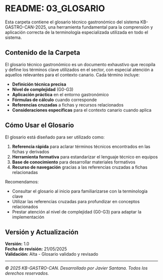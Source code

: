 # README: 03_GLOSARIO

Esta carpeta contiene el glosario técnico gastronómico del sistema KB-GASTRO-CAN-2025, una herramienta fundamental para la comprensión y aplicación correcta de la terminología especializada utilizada en todo el sistema.

## Contenido de la Carpeta

El glosario técnico gastronómico es un documento exhaustivo que recopila y define los términos clave utilizados en el sector, con especial atención a aquellos relevantes para el contexto canario. Cada término incluye:

- **Definición técnica precisa**
- **Nivel de complejidad** (G0-G3)
- **Aplicación práctica** en el entorno gastronómico
- **Fórmulas de cálculo** cuando corresponde
- **Referencias cruzadas** a fichas y recursos relacionados
- **Consideraciones específicas** para el contexto canario cuando aplica

## Cómo Usar el Glosario

El glosario está diseñado para ser utilizado como:

1. **Referencia rápida** para aclarar términos técnicos encontrados en las fichas y derivados
2. **Herramienta formativa** para estandarizar el lenguaje técnico en equipos
3. **Base de conocimiento** para desarrollar materiales formativos
4. **Recurso de navegación** gracias a las referencias cruzadas a fichas relacionadas

Recomendamos:
- Consultar el glosario al inicio para familiarizarse con la terminología clave
- Utilizar las referencias cruzadas para profundizar en conceptos relacionados
- Prestar atención al nivel de complejidad (G0-G3) para adaptar la implementación

## Versión y Actualización

**Versión:** 1.0  
**Fecha de revisión:** 21/05/2025  
**Validación:** Alta - Glosario validado y revisado

---

*© 2025 KB-GASTRO-CAN. Desarrollado por Javier Santana. Todos los derechos reservados.*
